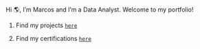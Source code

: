 Hi 🌎, I’m Marcos and I’m a Data Analyst. Welcome to my portfolio!

1. Find my projects [`here`](https://github.com/marcos-theanalyst/Project-Index/blob/main/README.md)

2. Find my certifications [`here`](https://github.com/marcos-garcia-csv/Certifications/tree/main)

